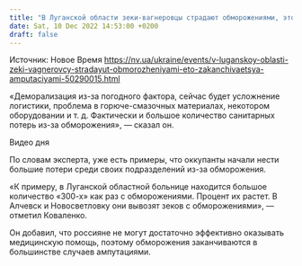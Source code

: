 ```yaml
---
title: "В Луганской области зеки-вагнеровцы страдают обморожениями, это заканчивается в большинстве случаев ампутациями — военный эксперт"
date: Sat, 10 Dec 2022 14:53:00 +0200
draft: false
---
```

Источник: Новое Время https://nv.ua/ukraine/events/v-luganskoy-oblasti-zeki-vagnerovcy-stradayut-obmorozheniyami-eto-zakanchivaetsya-amputaciyami-50290015.html


«Деморализация из-за погодного фактора, сейчас будет усложнение логистики, проблема в горюче-смазочных материалах, некотором оборудовании и т. д. Фактически и большое количество санитарных потерь из-за обморожения», — сказал он.

 Видео дня   

По словам эксперта, уже есть примеры, что оккупанты начали нести большие потери среди своих подразделений из-за обморожения.

 «К примеру, в Луганской областной больнице находится большое количество «300-х» как раз с обморожениями. Процент их растет. В Алчевск и Новосветловку они вывозят зеков с обморожениями», — отметил Коваленко.

Он добавил, что россияне не могут достаточно эффективно оказывать медицинскую помощь, поэтому обморожения заканчиваются в большинстве случаев ампутациями.
